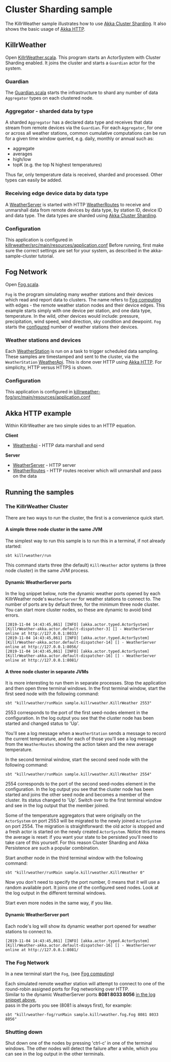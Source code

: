 # Cluster Sharding sample

The KillrWeather sample illustrates how to use [Akka Cluster Sharding](http://doc.akka.io/docs/akka/current/scala/typed/cluster-sharding.html).
It also shows the basic usage of [Akka HTTP](https://doc.akka.io/docs/akka-http/current/index.html).
 
## KillrWeather

Open [KillrWeather.scala](killrweather/src/main/scala/sample/killrweather/KillrWeather.scala).
This program starts an ActorSystem with Cluster Sharding enabled. It joins the cluster and starts a `Guardian` actor for the system. 

### Guardian

The [Guardian.scala](killrweather/src/main/scala/sample/killrweather/Guardian.scala) starts the infrastructure to shard any number of data `Aggregator`
types on each clustered node. 

### Aggregator - sharded data by type
 
A sharded `Aggregator` has a declared data type and receives that data stream from remote devices via the  `Guardian`.
For each `Aggregator`, for one or across all weather stations, common cumulative computations can be run 
for a given time window queried, e.g. daily, monthly or annual such as:

* aggregate
* averages 
* high/low 
* topK (e.g. the top N highest temperatures)

Thus far, only temperature data is received, sharded and processed. Other types can easily be added.

### Receiving edge device data by data type

A [WeatherServer](killrweather/src/main/scala/sample/killrweather/WeatherServer.scala) is started with
HTTP [WeatherRoutes](killrweather/src/main/scala/sample/killrweather/WeatherRoutes.scala) 
to receive and unmarshall data from remote devices by data type, by station ID, device ID and data type.
The data types are sharded using [Akka Cluster Sharding](http://doc.akka.io/docs/akka/current/scala/typed/cluster-sharding.html
).

### Configuration

This application is configured in [killrweather/src/main/resources/application.conf](killrweather/src/main/resources/application.conf)
Before running, first make sure the correct settings are set for your system, as described in the akka-sample-cluster tutorial.

## Fog Network

Open [Fog.scala](killrweather-fog/src/main/scala/sample/killrweather/fog/Fog.scala).

`Fog` is the program simulating many weather stations and their devices which read and report data to clusters.
The name refers to [Fog computing](https://en.wikipedia.org/wiki/Fog_computing) with edges - the remote weather station
nodes and their device edges.
This example starts simply with one device per station, and one data type, temperature. In the wild, other devices would include:
pressure, precipitation, wind speed, wind direction, sky condition and dewpoint.
`Fog` starts the [configured](#configuration) number of weather stations their devices.

### Weather stations and devices

Each [WeatherStation](killrweather-fog/src/main/scala/sample/killrweather/fog/WeatherStation.scala) is run on a task to trigger scheduled data sampling.
These samples are timestamped and sent to the cluster, via the `WeatherStation` [WeatherApi](killrweather-fog/src/main/scala/sample/killrweather/fog/WeatherApi.scala).
This is done over HTTP using [Akka HTTP](https://doc.akka.io/docs/akka-http/current/index.html). For simplicity, HTTP versus HTTPS is shown.

### Configuration

This application is configured in [killrweather-fog/src/main/resources/application.conf](killrweather-fog/src/main/resources/application.conf)

## Akka HTTP example

Within KillrWeather are two simple sides to an HTTP equation.

**Client**

* [WeatherApi](killrweather-fog/src/main/scala/sample/killrweather/fog/Fog.scala) - HTTP data marshall and send

**Server**

* [WeatherServer](killrweather/src/main/scala/sample/killrweather/WeatherServer.scala) - HTTP server
* [WeatherRoutes](killrweather/src/main/scala/sample/killrweather/WeatherRoutes.scala) - HTTP routes receiver which will unmarshall and pass on the data

## Running the samples

### The KillrWeather Cluster

There are two ways to run the cluster, the first is a convenience quick start.

#### A simple three node cluster in the same JVM

The simplest way to run this sample is to run this in a terminal, if not already started:
   
    sbt killrweather/run
   
This command starts three (the default) `KillrWeather` actor systems (a three node cluster) in the same JVM process. 

#### Dynamic WeatherServer ports

In the log snippet below, note the dynamic weather ports opened by each KillrWeather node's `WeatherServer` for weather stations to connect to. 
The number of ports are by default three, for the minimum three node cluster. You can start more cluster nodes, so these are dynamic to avoid bind errors. 
```
[2019-11-04 14:43:45,861] [INFO] [akka.actor.typed.ActorSystem] [KillrWeather-akka.actor.default-dispatcher-3] [] - WeatherServer online at http://127.0.0.1:8033/
[2019-11-04 14:43:45,861] [INFO] [akka.actor.typed.ActorSystem] [KillrWeather-akka.actor.default-dispatcher-14] [] - WeatherServer online at http://127.0.0.1:8056/
[2019-11-04 14:43:45,861] [INFO] [akka.actor.typed.ActorSystem] [KillrWeather-akka.actor.default-dispatcher-16] [] - WeatherServer online at http://127.0.0.1:8081/
```

#### A three node cluster in separate JVMs

It is more interesting to run them in separate processes. Stop the application and then open three terminal windows.
In the first terminal window, start the first seed node with the following command:

    sbt "killrweather/runMain sample.killrweather.KillrWeather 2553"

2553 corresponds to the port of the first seed-nodes element in the configuration. In the log output you see that the cluster node has been started and changed status to 'Up'.

You'll see a log message when a `WeatherStation` sends a message to record the current temperature, and for each of those you'll see a log message from the `WeatherRoutes` showing the action taken and the new average temperature.

In the second terminal window, start the second seed node with the following command:

    sbt "killrweather/runMain sample.killrweather.KillrWeather 2554"

2554 corresponds to the port of the second seed-nodes element in the configuration. In the log output you see that the cluster node has been started and joins the other seed node and becomes a member of the cluster. Its status changed to 'Up'. Switch over to the first terminal window and see in the log output that the member joined.

Some of the temperature aggregators that were originally on the `ActorSystem` on port 2553 will be migrated to the newly joined `ActorSystem` on port 2554. The migration is straightforward: the old actor is stopped and a fresh actor is started on the newly created `ActorSystem`. Notice this means the average is reset: if you want your state to be persisted you'll need to take care of this yourself. For this reason Cluster Sharding and Akka Persistence are such a popular combination.

Start another node in the third terminal window with the following command:

    sbt "killrweather/runMain sample.killrweather.KillrWeather 0"

Now you don't need to specify the port number, 0 means that it will use a random available port. It joins one of the configured seed nodes.
Look at the log output in the different terminal windows.

Start even more nodes in the same way, if you like.

#### Dynamic WeatherServer port

Each node's log will show its dynamic weather port opened for weather stations to connect to. 
```
[2019-11-04 14:43:45,861] [INFO] [akka.actor.typed.ActorSystem] [KillrWeather-akka.actor.default-dispatcher-16] [] - WeatherServer online at http://127.0.0.1:8081/
```

### The Fog Network
 
In a new terminal start the `Fog`, (see [Fog computing](https://en.wikipedia.org/wiki/Fog_computing))

Each simulated remote weather station will attempt to connect to one of the round-robin assigned ports for Fog networking over HTTP.   
Similar to the dynamic WeatherServer ports **8081 8033 8056**  [in the log snippet above](#dynamic-weatherserver-ports),  
pass in the ports you see (8081 is always first), for example:
 
    sbt "killrweather-fog/runMain sample.killrweather.fog.Fog 8081 8033 8056"
     
### Shutting down

Shut down one of the nodes by pressing 'ctrl-c' in one of the terminal windows. The other nodes will detect the failure after a while, which you can see in the log output in the other terminals.
